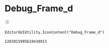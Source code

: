 # Debug_Frame_d
![](/img/Debug_Frame_d.png)

``` CSharp
EditorGUIUtility.IconContent("Debug_Frame_d")
```
```
1283915995619438913
```
